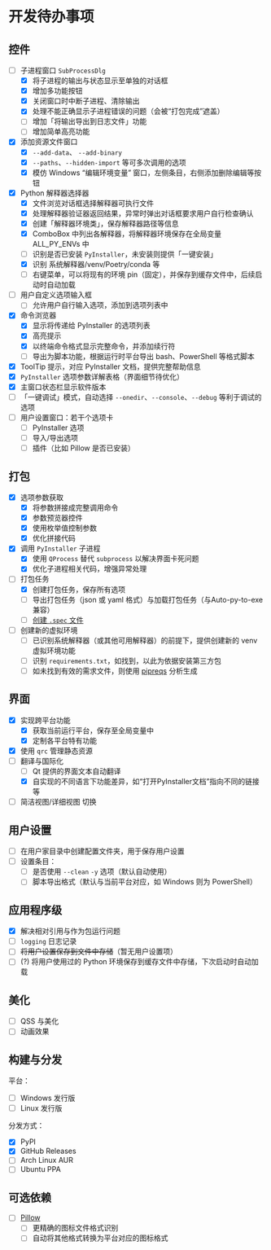 # 开发待办事项

## 控件

- [ ] 子进程窗口 `SubProcessDlg`
    - [x] 将子进程的输出与状态显示至单独的对话框
    - [x] 增加多功能按钮
    - [x] 关闭窗口时中断子进程、清除输出
    - [x] 处理不能正确显示子进程错误的问题（会被“打包完成”遮盖）
    - [ ] 增加「将输出导出到日志文件」功能
    - [ ] 增加简单高亮功能
- [x] 添加资源文件窗口
    - [x] `--add-data`、 `--add-binary`
    - [x] `--paths`、`--hidden-import` 等可多次调用的选项
    - [x] 模仿 Windows “编辑环境变量” 窗口，左侧条目，右侧添加删除编辑等按钮
- [x] Python 解释器选择器
    - [x] 文件浏览对话框选择解释器可执行文件
    - [x] 处理解释器验证器返回结果，异常时弹出对话框要求用户自行检查确认
    - [x] 创建「解释器环境类」，保存解释器路径等信息
    - [x] ComboBox 中列出各解释器，将解释器环境保存在全局变量 ALL_PY_ENVs 中
    - [ ] 识别是否已安装 `PyInstaller`，未安装则提供「一键安装」
    - [x] 识别 系统解释器/venv/Poetry/conda 等
    - [ ] 右键菜单，可以将现有的环境 pin（固定），并保存到缓存文件中，后续启动时自动加载
- [ ] 用户自定义选项输入框
    - [ ] 允许用户自行输入选项，添加到选项列表中
- [x] 命令浏览器
    - [x] 显示将传递给 PyInstaller 的选项列表
    - [x] 高亮提示
    - [x] 以终端命令格式显示完整命令，并添加续行符
    - [ ] 导出为脚本功能，根据运行时平台导出 bash、PowerShell 等格式脚本
- [x] ToolTip 提示，对应 PyInstaller 文档，提供完整帮助信息
- [x] `PyInstaller` 选项参数详解表格（界面细节待优化）
- [x] 主窗口状态栏显示软件版本
- [ ] 「一键调试」模式，自动选择 `--onedir`、`--console`、`--debug` 等利于调试的选项
- [ ] 用户设置窗口：若干个选项卡
    - [ ] PyInstaller 选项
    - [ ] 导入/导出选项
    - [ ] 插件（比如 Pillow 是否已安装）

## 打包

- [x] 选项参数获取
    - [x] 将参数拼接成完整调用命令
    - [x] 参数预览器控件
    - [x] 使用枚举值控制参数
    - [x] 优化拼接代码
- [x] 调用 `PyInstaller` 子进程
    - [x] 使用 `QProcess` 替代 `subprocess` 以解决界面卡死问题
    - [x] 优化子进程相关代码，增强异常处理
- [ ] 打包任务
    - [x] 创建打包任务，保存所有选项
    - [ ] 导出打包任务（json 或 yaml 格式）与加载打包任务（与Auto-py-to-exe兼容）
    - [ ] [创建 `.spec` 文件](https://pyinstaller.org/en/stable/man/pyi-makespec.html)
- [ ] 创建新的虚拟环境
    - [ ] 已识别系统解释器（或其他可用解释器）的前提下，提供创建新的 venv 虚拟环境功能
    - [ ] 识别 `requirements.txt`，如找到，以此为依据安装第三方包
    - [ ] 如未找到有效的需求文件，则使用 [pipreqs](https://github.com/bndr/pipreqs) 分析生成

## 界面

- [x] 实现跨平台功能
    - [x] 获取当前运行平台，保存至全局变量中
    - [x] 定制各平台特有功能
- [x] 使用 `qrc` 管理静态资源
- [ ] 翻译与国际化
    - [ ] Qt 提供的界面文本自动翻译
    - [x] 自实现的不同语言下功能差异，如“打开PyInstaller文档”指向不同的链接等
- [ ] 简洁视图/详细视图 切换

## 用户设置

- [ ] 在用户家目录中创建配置文件夹，用于保存用户设置
- [ ] 设置条目：
    - [ ] 是否使用 `--clean` `-y` 选项（默认自动使用）
    - [ ] 脚本导出格式（默认与当前平台对应，如 Windows 则为 PowerShell）

## 应用程序级

- [x] 解决相对引用与作为包运行问题
- [ ] `logging` 日志记录
- [ ] ~~将用户设置保存到文件中存储~~（暂无用户设置项）
- [ ] (?) 将用户使用过的 Python 环境保存到缓存文件中存储，下次启动时自动加载

## 美化

- [ ] QSS 与美化
- [ ] 动画效果

## 构建与分发

平台：

- [ ] Windows 发行版
- [ ] Linux 发行版

分发方式：

- [x] PyPI
- [x] GitHub Releases
- [ ] Arch Linux AUR
- [ ] Ubuntu PPA

## 可选依赖

- [ ] [Pillow](https://python-pillow.org/)
    - [ ] 更精确的图标文件格式识别
    - [ ] 自动将其他格式转换为平台对应的图标格式
